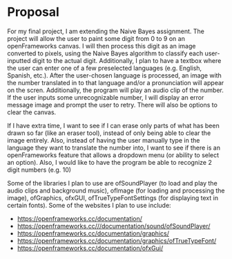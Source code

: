 # Proposal
For my final project, I am extending the Naive Bayes assignment. The project will allow the user to paint some digit from 0 to 9 
on an openFrameworks canvas. I will then process this digit as an image converted to pixels, using the Naive Bayes algorithm to classify
each user-inputted digit to the actual digit. Additionally, I plan to have a textbox where the user can enter one of a few preselected 
languages (e.g. English, Spanish, etc.). After the user-chosen language is processed, an image with the number translated in to that language 
and/or a pronunciation will appear on the scren. Additionally, the program will play an audio clip of the number. If the user inputs 
some unrecognizable number, I will display an error message image and prompt the user to retry.
There will also be options to clear the canvas.

If I have extra time, I want to see if I can erase only parts of what has been drawn so far (like an eraser tool), instead of only being 
able to clear the image entirely. Also, instead of having the user manually type in the language they want to translate the number into, 
I want to see if there is an openFrameworks feature that allows a dropdown menu (or ability to select an option). Also, I would like to
have the program be able to recognize 2 digit numbers (e.g. 10)

Some of the libraries I plan to use are ofSoundPlayer (to load and play the audio clips and background music), ofImage (for loading and 
processing the image), ofGraphics, ofxGUI, ofTrueTypeFontSettings (for displaying text in certain fonts). Some of the websites I plan
to use include:
- https://openframeworks.cc/documentation/
- https://openframeworks.cc///documentation/sound/ofSoundPlayer/
- https://openframeworks.cc/documentation/graphics/
- https://openframeworks.cc/documentation/graphics/ofTrueTypeFont/
- https://openframeworks.cc/documentation/ofxGui/ 
